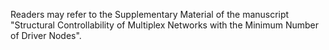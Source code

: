 Readers may refer to the Supplementary Material of the manuscript "Structural Controllability of Multiplex Networks with the Minimum Number of Driver Nodes".
